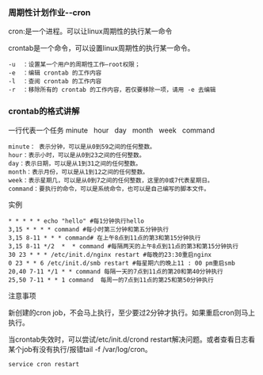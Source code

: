 ### 周期性计划作业--cron

cron:是一个进程。可以让linux周期性的执行某一命令

crontab是一个命令，可以设置linux周期性的执行某一命令。
```
-u  ：设置某一个用户的周期性工作—root权限；
-e  ：编辑 crontab 的工作内容
-l  ：查阅 crontab 的工作内容
-r  ：移除所有的 crontab 的工作内容，若仅要移除一项，请用 -e 去编辑
```

### crontab的格式讲解

一行代表一个任务
minute   hour   day   month   week   command
```
minute： 表示分钟，可以是从0到59之间的任何整数。
hour：表示小时，可以是从0到23之间的任何整数。
day：表示日期，可以是从1到31之间的任何整数。
month：表示月份，可以是从1到12之间的任何整数。
week：表示星期几，可以是从0到7之间的任何整数，这里的0或7代表星期日。
command：要执行的命令，可以是系统命令，也可以是自己编写的脚本文件。
```

实例
```
* * * * * echo "hello" #每1分钟执行hello
3,15 * * * * command #每小时第三分钟和第五分钟执行
3,15 8-11 * * * command# 在上午8点到11点的第3和第15分钟执行
3,15 8-11 */2  *  * command #每隔两天的上午8点到11点的第3和第15分钟执行
30 23 * * * /etc/init.d/nginx restart #每晚的23:30重启nginx
0 23 * * 6 /etc/init.d/smb restart #每星期六的晚上11 : 00 pm重启smb
20,40 7-11 */1 * * command 每隔一天的7点到11点的第20和第40分钟执行
25,50 7-11 * * 1 command  每周一的7点到11点的第25和第50分钟执行
```

注意事项

新创建的cron job，不会马上执行，至少要过2分钟才执行。如果重启cron则马上执行。

当crontab失效时，可以尝试/etc/init.d/crond restart解决问题。或者查看日志看某个job有没有执行/报错tail -f /var/log/cron。
```bash
service cron restart
```